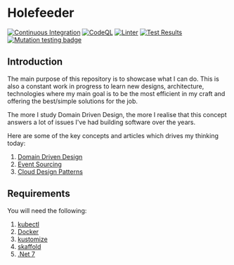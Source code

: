 # Holefeeder

[![Continuous Integration](https://github.com/DrifterApps/Holefeeder/actions/workflows/ci-cd.yml/badge.svg)](https://github.com/DrifterApps/Holefeeder/actions/workflows/ci-cd.yml)
[![CodeQL](https://github.com/patmoreau/Holefeeder/actions/workflows/codeql-analysis.yml/badge.svg)](https://github.com/patmoreau/Holefeeder/actions/workflows/codeql-analysis.yml)
[![Linter](https://github.com/patmoreau/Holefeeder/actions/workflows/linter.yml/badge.svg)](https://github.com/patmoreau/Holefeeder/actions/workflows/linter.yml)
[![Test Results](https://gist.github.com/patmoreau/230a77d0ee69381bbe869c0fc62f9cc6/raw/holefeeder-tests-badge.svg)](https://github.com/patmoreau/Holefeeder/actions/workflows/unit-test-results.yml)
[![Mutation testing badge](https://img.shields.io/endpoint?style=flat&url=https%3A%2F%2Fbadge-api.stryker-mutator.io%2Fgithub.com%2Fpatmoreau%2FHolefeeder%2Fmain)](https://dashboard.stryker-mutator.io/reports/github.com/patmoreau/Holefeeder/main)

## Introduction

The main purpose of this repository is to showcase what I can do. This is also a constant work in progress to learn new designs, architecture, technologies where my main goal is to be the most efficient in my craft and offering the best/simple solutions for the job.

The more I study Domain Driven Design, the more I realise that this concept answers a lot of issues I've had building software over the years.

Here are some of the key concepts and articles which drives my thinking today:

1. [Domain Driven Design](https://martinfowler.com/tags/domain%20driven%20design.html)
1. [Event Sourcing](https://docs.microsoft.com/en-us/azure/architecture/patterns/event-sourcing)
1. [Cloud Design Patterns](https://docs.microsoft.com/en-us/azure/architecture/patterns/)

## Requirements

You will need the following:

1. [kubectl](https://kubernetes.io/docs/tasks/tools/)
1. [Docker](https://www.docker.com/)
1. [kustomize](https://kustomize.io/)
1. [skaffold](https://skaffold.dev/)
1. [.Net 7](https://dotnet.microsoft.com/en-us/download)
